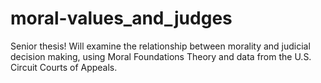 # moral-values_and_judges
Senior thesis! Will examine the relationship between morality and judicial decision making, using Moral Foundations Theory and data from the U.S. Circuit Courts of Appeals.
